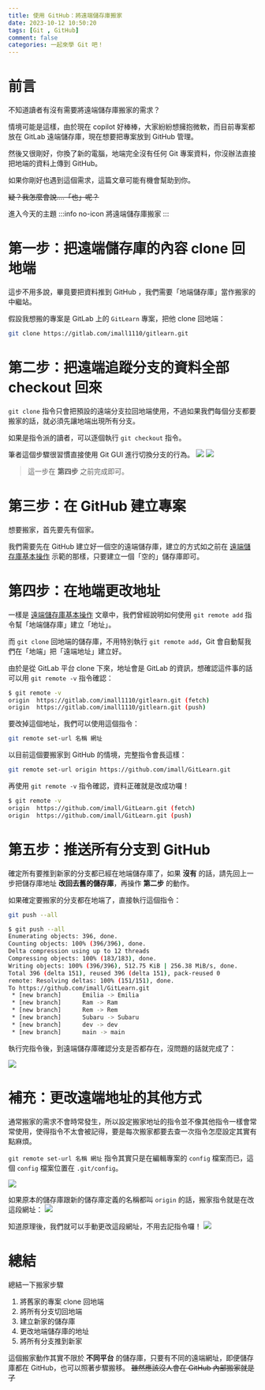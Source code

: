 ```yaml
---
title: 使用 GitHub：將遠端儲存庫搬家
date: 2023-10-12 10:50:20
tags: [Git , GitHub]
comment: false
categories: 一起來學 Git 吧！
---
```

# 前言
不知道讀者有沒有需要將遠端儲存庫搬家的需求？

情境可能是這樣，由於現在 copilot 好棒棒，大家紛紛想擁抱微軟，而目前專案都放在 GitLab 遠端儲存庫，現在想要把專案放到 GitHub 管理。

然後又很剛好，你換了新的電腦，地端完全沒有任何 Git 專案資料，你沒辦法直接把地端的資料上傳到 GitHub。

如果你剛好也遇到這個需求，這篇文章可能有機會幫助到你。

~~疑？我怎麼會說....「也」呢？~~

進入今天的主題
:::info no-icon
將遠端儲存庫搬家
:::
# 第一步：把遠端儲存庫的內容 clone 回地端

這步不用多說，畢竟要把資料推到 GitHub ，我們需要「地端儲存庫」當作搬家的中繼站。

假設我想搬的專案是 GitLab 上的 `GitLearn` 專案，把他 clone 回地端：

```sh
git clone https://gitlab.com/imall1110/gitlearn.git
```
# 第二步：把遠端追蹤分支的資料全部 checkout 回來
`git clone` 指令只會把預設的遠端分支拉回地端使用，不過如果我們每個分支都要搬家的話，就必須先讓地端出現所有分支。

如果是指令派的讀者，可以逐個執行 `git checkout` 指令。 

筆者這個步驟很習慣直接使用 Git GUI 進行切換分支的行為。
![](https://i.imgur.com/gViMK2j.png)
![](https://i.imgur.com/Cwd0DAp.png)


> 這一步在 **第四步** 之前完成即可。

# 第三步：在 GitHub 建立專案

想要搬家，首先要先有個家。

我們需要先在 GitHub 建立好一個空的遠端儲存庫，建立的方式如之前在 [遠端儲存庫基本操作](https://ithelp.ithome.com.tw/articles/10337536) 示範的那樣，只要建立一個「空的」儲存庫即可。


# 第四步：在地端更改地址
一樣是 [遠端儲存庫基本操作](https://ithelp.ithome.com.tw/articles/10337536) 文章中，我們曾經說明如何使用 `git remote add` 指令幫「地端儲存庫」建立「地址」。

而 `git clone` 回地端的儲存庫，不用特別執行 `git remote add`，Git 會自動幫我們在「地端」把「遠端地址」建立好。

由於是從 GitLab 平台 clone 下來，地址會是 GitLab 的資訊，想確認這件事的話可以用 `git remote -v` 指令確認：

```sh
$ git remote -v
origin  https://gitlab.com/imall1110/gitlearn.git (fetch)
origin  https://gitlab.com/imall1110/gitlearn.git (push)
```

要改掉這個地址，我們可以使用這個指令：
```sh
git remote set-url 名稱 網址
```

以目前這個要搬家到 GitHub 的情境，完整指令會長這樣：
```sh
git remote set-url origin https://github.com/imall/GitLearn.git
```


再使用 `git remote -v` 指令確認，資料正確就是改成功囉！
```sh
$ git remote -v
origin  https://github.com/imall/GitLearn.git (fetch)
origin  https://github.com/imall/GitLearn.git (push)
```

# 第五步：推送所有分支到 GitHub
確定所有要推到新家的分支都已經在地端儲存庫了，如果 **沒有** 的話，請先回上一步把儲存庫地址 **改回去舊的儲存庫**，再操作 **第二步** 的動作。


如果確定要搬家的分支都在地端了，直接執行這個指令：

```sh
git push --all
```


```sh
$ git push --all
Enumerating objects: 396, done.
Counting objects: 100% (396/396), done.
Delta compression using up to 12 threads
Compressing objects: 100% (183/183), done.
Writing objects: 100% (396/396), 512.75 KiB | 256.38 MiB/s, done.
Total 396 (delta 151), reused 396 (delta 151), pack-reused 0
remote: Resolving deltas: 100% (151/151), done.
To https://github.com/imall/GitLearn.git
 * [new branch]      Emilia -> Emilia
 * [new branch]      Ram -> Ram
 * [new branch]      Rem -> Rem
 * [new branch]      Subaru -> Subaru
 * [new branch]      dev -> dev
 * [new branch]      main -> main
```

執行完指令後，到遠端儲存庫確認分支是否都存在，沒問題的話就完成了：

![](https://i.imgur.com/QofQK6v.png)

# 補充：更改遠端地址的其他方式

通常搬家的需求不會時常發生，所以設定搬家地址的指令並不像其他指令一樣會常常使用，使得指令不太會被記得，要是每次搬家都要去查一次指令怎麼設定其實有點麻煩。

`git remote set-url 名稱 網址` 指令其實只是在編輯專案的 `config` 檔案而已，這個 `config` 檔案位置在 `.git/config`。

![](https://i.imgur.com/QNlmHJX.png)

如果原本的儲存庫跟新的儲存庫定義的名稱都叫 `origin` 的話，搬家指令就是在改這段網址：
![](https://i.imgur.com/ormtFBa.png)

知道原理後，我們就可以手動更改這段網址，不用去記指令囉！
![](https://i.imgur.com/JiWHt4X.png)


# 總結

總結一下搬家步驟
1. 將舊家的專案 clone 回地端
2. 將所有分支切回地端
3. 建立新家的儲存庫
4. 更改地端儲存庫的地址
5. 將所有分支推到新家

這個搬家動作其實不限於 **不同平台** 的儲存庫，只要有不同的遠端網址，即便儲存庫都在 GitHub，也可以照著步驟搬移。 ~~雖然應該沒人會在 GitHub 內部搬家就是了~~